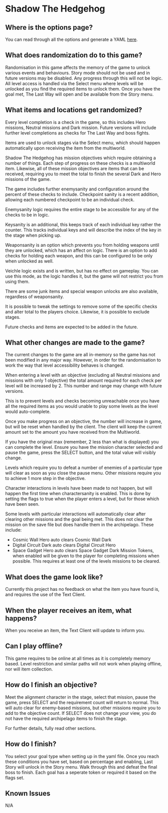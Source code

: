 # Shadow The Hedgehog

## Where is the options page?

You can read through all the options and generate a YAML [here](../player-options).

## What does randomization do to this game?

Randomisation in this game affects the memory of the game to unlock various events and behaviours.
Story mode should not be used and in future versions may be disabled. Any progress through this will not be logic.
All level access is handled via the Select menu where levels will be unlocked as you find the required items to unlock them.
Once you have the goal met, The Last Way will open and be available from the Story menu.

## What items and locations get randomized?

Every level completion is a check in the game, so this includes Hero missions, Neutral missions and Dark mission.
Future versions will include further level completions as checks for The Last Way and boss fights.

Items are used to unlock stages via the Select menu, which should happen automatically upon receiving the item from the multiworld.

Shadow The Hedgehog has mission objectives which require obtaining a number of things.
Each step of progress on these checks is a multiworld item.
Likewise, all of these mission objectives are items that can be received, requiring you to meet the total to finish
the several Dark and Hero missions of the game.

The game includes further enemysanity and configuration around the percent of these checks to include.
Checkpoint sanity is a recent addition, allowing each numbered checkpoint to be an individual check.

Enemysanity logic requires the entire stage to be accessible for any of the checks to be in logic.

Keysanity is an additional, this keeps track of each individual key rather the counter. This tracks individual keys and will describe the index of the key in the stage when picking up.

Weaponsanity is an option which prevents you from holding weapons until they are unlocked, which has an affect on logic. There is an option to add checks for holding each weapon, and this can be configured to be only when unlocked as well.

Veichle logic exists and is written, but has no effect on gameplay. You can use this mode, as the logic handles it, but the game will not restrict you from using them.

There are some junk items and special weapon unlocks are also available, regardless of weaponsanity.

It is possible to tweak the settings to remove some of the specific checks and alter total to the players choice.
Likewise, it is possible to exclude stages.

Future checks and items are expected to be added in the future.

## What other changes are made to the game?

The current changes to the game are all in-memory so the game has not been modified in any major way.
However, in order for the randomisation to work the way that level accessibility behaves is changed.

When entering a level with an objective (excluding all Neutral missions and missions with only 1 objective)
the total amount required for each check per level will be increased by 2. This number and range may change with future versions.

This is to prevent levels and checks becoming unreachable once you have all the required items as you would unable to play some levels as the level would auto-complete.

Once you make progress on an objective, the number will increase in game, but will be reset when handled by the client.
The client will keep the current amount set to the amount you have received from the Multiworld.

If you have the original max (remember, 2 less than what is displayed) you can complete the level.
Ensure you have the mission character selected and pause the game, press the SELECT button, and the total value will visibly change.

Levels which require you to defeat a number of enemies of a particular type will clear as soon as you close the pause menu.
Other missions require you to achieve 1 more step in the objective.

Character interactions in levels have been made to not happen, but will happen the first time when charactersanity is enabled.
This is done by setting the flags to true when the player enters a level, but for those which have been seen.

Some levels with particular interactions will automatically clear after clearing other missions and the goal being met. This does not clear the mission on the save file but does handle them in the archipelago.  These include: 
- Cosmic Wall Hero auto clears Cosmic Wall Dark
- Digital Circuit Dark auto clears Digital Circuit Hero
- Space Gadget Hero auto clears Space Gadget Dark 
Mission Tokens, when enabled will be given to the player for completing missions when possible. This requires at least one of the levels missions to be cleared.

## What does the game look like?

Currently this project has no feedback on what the item you have found is, and requires the use of the Text Client.

## When the player receives an item, what happens?

When you receive an item, the Text Client will update to inform you. 

## Can I play offline?

This game requires to be online at all times as it is completely memory based. Level restriction and similar paths
will not work when playing offline, nor will item collection.

## How do I finish an objective?
Meet the alignment character in the stage, select that mission, pause the game, press SELECT and the requirement count
will return to normal. This will auto clear for enemy-based missions, but other missions require you to add to the objective count.
If SELECT does not change your view, you do not have the required archipelago items to finish the stage.

For further details, fully read other sections.

## How do I finish?

You select your goal type when setting up in the yaml file. Once you reach these conditions you have set,
based on percentage and enabling, Last Story will unlock in the Story menu. Walk through this and defeat the final boss to finish.
Each goal has a seperate token or required it based on the flags set.

## Known Issues
N/A
